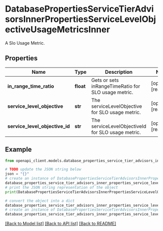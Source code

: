 # DatabasePropertiesServiceTierAdvisorsInnerPropertiesServiceLevelObjectiveUsageMetricsInner

A Slo Usage Metric.

## Properties

Name | Type | Description | Notes
------------ | ------------- | ------------- | -------------
**in_range_time_ratio** | **float** | Gets or sets inRangeTimeRatio for SLO usage metric. | [optional] [readonly] 
**service_level_objective** | **str** | The serviceLevelObjective for SLO usage metric. | [optional] [readonly] 
**service_level_objective_id** | **str** | The serviceLevelObjectiveId for SLO usage metric. | [optional] [readonly] 

## Example

```python
from openapi_client.models.database_properties_service_tier_advisors_inner_properties_service_level_objective_usage_metrics_inner import DatabasePropertiesServiceTierAdvisorsInnerPropertiesServiceLevelObjectiveUsageMetricsInner

# TODO update the JSON string below
json = "{}"
# create an instance of DatabasePropertiesServiceTierAdvisorsInnerPropertiesServiceLevelObjectiveUsageMetricsInner from a JSON string
database_properties_service_tier_advisors_inner_properties_service_level_objective_usage_metrics_inner_instance = DatabasePropertiesServiceTierAdvisorsInnerPropertiesServiceLevelObjectiveUsageMetricsInner.from_json(json)
# print the JSON string representation of the object
print(DatabasePropertiesServiceTierAdvisorsInnerPropertiesServiceLevelObjectiveUsageMetricsInner.to_json())

# convert the object into a dict
database_properties_service_tier_advisors_inner_properties_service_level_objective_usage_metrics_inner_dict = database_properties_service_tier_advisors_inner_properties_service_level_objective_usage_metrics_inner_instance.to_dict()
# create an instance of DatabasePropertiesServiceTierAdvisorsInnerPropertiesServiceLevelObjectiveUsageMetricsInner from a dict
database_properties_service_tier_advisors_inner_properties_service_level_objective_usage_metrics_inner_from_dict = DatabasePropertiesServiceTierAdvisorsInnerPropertiesServiceLevelObjectiveUsageMetricsInner.from_dict(database_properties_service_tier_advisors_inner_properties_service_level_objective_usage_metrics_inner_dict)
```
[[Back to Model list]](../README.md#documentation-for-models) [[Back to API list]](../README.md#documentation-for-api-endpoints) [[Back to README]](../README.md)


